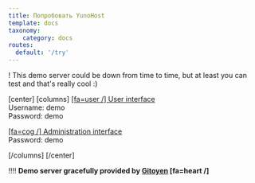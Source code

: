 ```yaml
---
title: Попробовать YunoHost
template: docs
taxonomy:
    category: docs
routes:
  default: '/try'
---
```


! This demo server could be down from time to time, but at least you can test and that's really cool :)

[center]
[columns]
[[fa=user /] User interface](https://demo.yunohost.org/?target=_blank&classes=btn,btn-lg,btn-success)  
Username: demo  
Password: demo

[[fa=cog /] Administration interface](https://demo.yunohost.org/yunohost/admin/?target=_blank&classes=btn,btn-lg,btn-primary)  
Password: demo

[/columns]
[/center]

!!!! **Demo server gracefully provided by [Gitoyen](https://www.gitoyen.net?target=_blank) [fa=heart /]**

